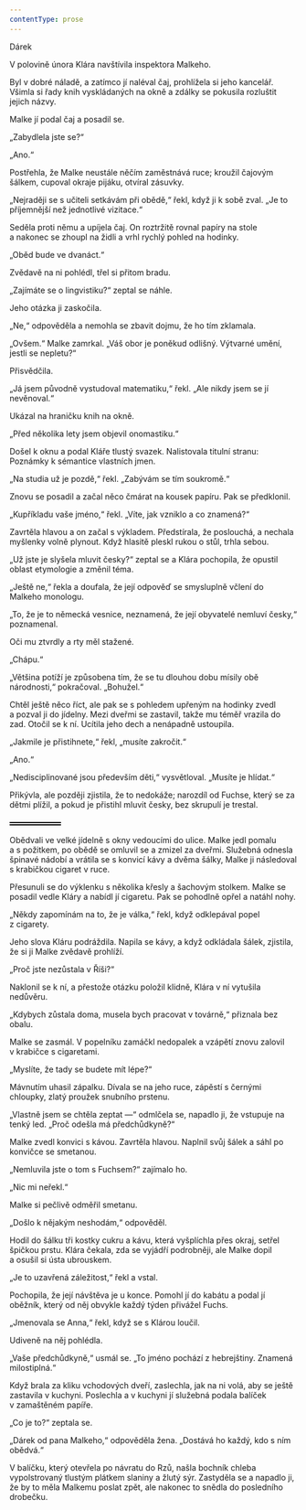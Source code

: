 ```yaml
---
contentType: prose
---
```


<section>

Dárek

V polovině února Klára navštívila inspektora Malkeho.

Byl v dobré náladě, a zatímco jí naléval čaj, prohlížela si jeho kancelář. Všimla si řady knih vyskládaných na okně a zdálky se pokusila rozluštit jejich názvy.

Malke jí podal čaj a posadil se.

„Zabydlela jste se?“

„Ano.“

Postřehla, že Malke neustále něčím zaměstnává ruce; kroužil čajovým šálkem, cupoval okraje pijáku, otvíral zásuvky.

„Nejraději se s učiteli setkávám při obědě,“ řekl, když ji k sobě zval. „Je to příjemnější než jednotlivé vizitace.“

Seděla proti němu a upíjela čaj. On roztržitě rovnal papíry na stole a nakonec se zhoupl na židli a vrhl rychlý pohled na hodinky.

„Oběd bude ve dvanáct.“

Zvědavě na ni pohlédl, třel si přitom bradu.

„Zajímáte se o lingvistiku?“ zeptal se náhle.

Jeho otázka ji zaskočila.

„Ne,“ odpověděla a nemohla se zbavit dojmu, že ho tím zklamala.

„Ovšem.“ Malke zamrkal. „Váš obor je poněkud odlišný. Výtvarné umění, jestli se nepletu?“

Přisvědčila.

„Já jsem původně vystudoval matematiku,“ řekl. „Ale nikdy jsem se jí nevěnoval.“

Ukázal na hraničku knih na okně.

„Před několika lety jsem objevil onomastiku.“

Došel k oknu a podal Kláře tlustý svazek. Nalistovala titulní stranu: Poznámky k sémantice vlastních jmen.

„Na studia už je pozdě,“ řekl. „Zabývám se tím soukromě.“

Znovu se posadil a začal něco čmárat na kousek papíru. Pak se předklonil.

„Kupříkladu vaše jméno,“ řekl. „Víte, jak vzniklo a co znamená?“

Zavrtěla hlavou a on začal s výkladem. Předstírala, že poslouchá, a nechala myšlenky volně plynout. Když hlasitě pleskl rukou o stůl, trhla sebou.

„Už jste je slyšela mluvit česky?“ zeptal se a Klára pochopila, že opustil oblast etymologie a změnil téma.

„Ještě ne,“ řekla a doufala, že její odpověď se smysluplně včlení do Malkeho monologu.

„To, že je to německá vesnice, neznamená, že její obyvatelé nemluví česky,“ poznamenal.

Oči mu ztvrdly a rty měl stažené.

„Chápu.“

„Většina potíží je způsobena tím, že se tu dlouhou dobu mísily obě národnosti,“ pokračoval. „Bohužel.“

Chtěl ještě něco říct, ale pak se s pohledem upřeným na hodinky zvedl a pozval ji do jídelny. Mezi dveřmi se zastavil, takže mu téměř vrazila do zad. Otočil se k ní. Ucítila jeho dech a nenápadně ustoupila.

„Jakmile je přistihnete,“ řekl, „musíte zakročit.“

„Ano.“

„Nedisciplinované jsou především děti,“ vysvětloval. „Musíte je hlídat.“

Přikývla, ale později zjistila, že to nedokáže; narozdíl od Fuchse, který se za dětmi plížil, a pokud je přistihl mluvit česky, bez skrupulí je trestal.

![divider.png](./resources/divider_opt.png)

Obědvali ve velké jídelně s okny vedoucími do ulice. Malke jedl pomalu a s požitkem, po obědě se omluvil se a zmizel za dveřmi. Služebná odnesla špinavé nádobí a vrátila se s konvicí kávy a dvěma šálky, Malke ji následoval s krabičkou cigaret v ruce.

Přesunuli se do výklenku s několika křesly a šachovým stolkem. Malke se posadil vedle Kláry a nabídl jí cigaretu. Pak se pohodlně opřel a natáhl nohy.

„Někdy zapomínám na to, že je válka,“ řekl, když odklepával popel z cigarety.

Jeho slova Kláru podráždila. Napila se kávy, a když odkládala šálek, zjistila, že si ji Malke zvědavě prohlíží.

„Proč jste nezůstala v Říši?“

Naklonil se k ní, a přestože otázku položil klidně, Klára v ní vytušila nedůvěru.

„Kdybych zůstala doma, musela bych pracovat v továrně,“ přiznala bez obalu.

Malke se zasmál. V popelníku zamáčkl nedopalek a vzápětí znovu zalovil v krabičce s cigaretami.

„Myslíte, že tady se budete mít lépe?“

Mávnutím uhasil zápalku. Dívala se na jeho ruce, zápěstí s černými chloupky, zlatý proužek snubního prstenu.

„Vlastně jsem se chtěla zeptat —“ odmlčela se, napadlo ji, že vstupuje na tenký led. „Proč odešla má předchůdkyně?“

Malke zvedl konvici s kávou. Zavrtěla hlavou. Naplnil svůj šálek a sáhl po konvičce se smetanou.

„Nemluvila jste o tom s Fuchsem?“ zajímalo ho.

„Nic mi neřekl.“

Malke si pečlivě odměřil smetanu.

„Došlo k nějakým neshodám,“ odpověděl.

Hodil do šálku tři kostky cukru a kávu, která vyšplíchla přes okraj, setřel špičkou prstu. Klára čekala, zda se vyjádří podrobněji, ale Malke dopil a osušil si ústa ubrouskem.

„Je to uzavřená záležitost,“ řekl a vstal.

Pochopila, že její návštěva je u konce. Pomohl jí do kabátu a podal jí oběžník, který od něj obvykle každý týden přivážel Fuchs.

„Jmenovala se Anna,“ řekl, když se s Klárou loučil.

Udiveně na něj pohlédla.

„Vaše předchůdkyně,“ usmál se. „To jméno pochází z hebrejštiny. Znamená milostiplná.“

Když brala za kliku vchodových dveří, zaslechla, jak na ni volá, aby se ještě zastavila v kuchyni. Poslechla a v kuchyni jí služebná podala balíček v zamaštěném papíře.

„Co je to?“ zeptala se.

„Dárek od pana Malkeho,“ odpověděla žena. „Dostává ho každý, kdo s ním obědvá.“

V balíčku, který otevřela po návratu do Rzů, našla bochník chleba vypolstrovaný tlustým plátkem slaniny a žlutý sýr. Zastyděla se a napadlo ji, že by to měla Malkemu poslat zpět, ale nakonec to snědla do posledního drobečku.

</section>
